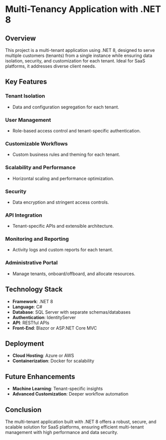 # Multi-Tenancy Application with .NET 8

## Overview
This project is a multi-tenant application using .NET 8, designed to serve multiple customers (tenants) from a single instance while ensuring data isolation, security, and customization for each tenant. Ideal for SaaS platforms, it addresses diverse client needs.

## Key Features

### Tenant Isolation
- Data and configuration segregation for each tenant.

### User Management
- Role-based access control and tenant-specific authentication.

### Customizable Workflows
- Custom business rules and theming for each tenant.

### Scalability and Performance
- Horizontal scaling and performance optimization.

### Security
- Data encryption and stringent access controls.

### API Integration
- Tenant-specific APIs and extensible architecture.

### Monitoring and Reporting
- Activity logs and custom reports for each tenant.

### Administrative Portal
- Manage tenants, onboard/offboard, and allocate resources.

## Technology Stack
- **Framework**: .NET 8
- **Language**: C#
- **Database**: SQL Server with separate schemas/databases
- **Authentication**: IdentityServer
- **API**: RESTful APIs
- **Front-End**: Blazor or ASP.NET Core MVC

## Deployment
- **Cloud Hosting**: Azure or AWS
- **Containerization**: Docker for scalability

## Future Enhancements
- **Machine Learning**: Tenant-specific insights
- **Advanced Customization**: Deeper workflow automation

## Conclusion
The multi-tenant application built with .NET 8 offers a robust, secure, and scalable solution for SaaS platforms, ensuring efficient multi-tenant management with high performance and data security.
